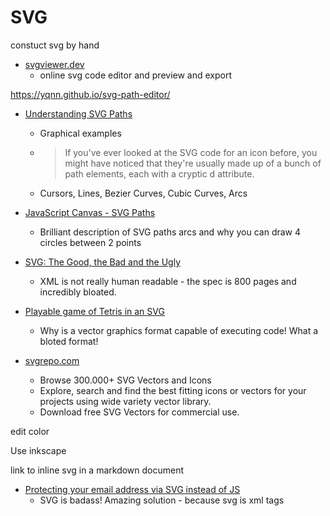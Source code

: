 SVG
===

constuct svg by hand

* [svgviewer.dev](https://www.svgviewer.dev/)
    * online svg code editor and preview and export

https://yqnn.github.io/svg-path-editor/

* [Understanding SVG Paths](https://www.nan.fyi/svg-paths)
    * Graphical examples
    * > If you've ever looked at the SVG code for an icon before, you might have noticed that they're usually made up of a bunch of path elements, each with a cryptic d attribute.
    * Cursors, Lines, Bezier Curves, Cubic Curves, Arcs
* [JavaScript Canvas - SVG Paths ](https://www.i-programmer.info/programming/113-javascript/16119-javascript-canvas-svg-paths.html?start=1)
    * Brilliant description of SVG paths arcs and why you can draw 4 circles between 2 points

* [SVG: The Good, the Bad and the Ugly](https://www.eisfunke.com/article/svg-the-good-the-bad-and-the-ugly.html)
    * XML is not really human readable - the spec is 800 pages and incredibly bloated.
* [Playable game of Tetris in an SVG](https://www.xul.fr/svgtetris.svg)
    * Why is a vector graphics format capable of executing code! What a bloted format!
* [svgrepo.com](https://www.svgrepo.com/)
    * Browse 300.000+ SVG Vectors and Icons
    * Explore, search and find the best fitting icons or vectors for your projects using wide variety vector library.
    * Download free SVG Vectors for commercial use.

edit color

Use inkscape

link to inline svg in a markdown document

* [Protecting your email address via SVG instead of JS](https://rouninmedia.github.io/protecting-your-email-address-via-svg-instead-of-js/)
    * SVG is badass! Amazing solution - because svg is xml tags
